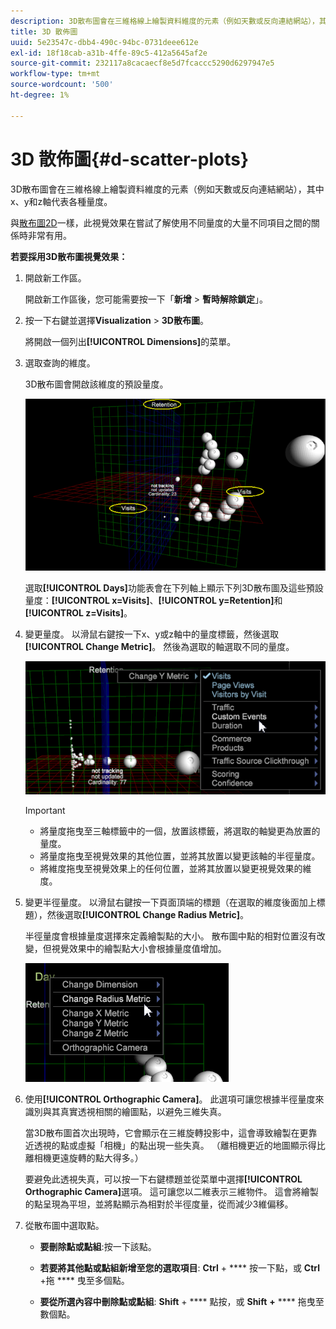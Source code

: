 ```yaml
---
description: 3D散布圖會在三維格線上繪製資料維度的元素（例如天數或反向連結網站），其中x、y和z軸代表各種量度。
title: 3D 散佈圖
uuid: 5e23547c-dbb4-490c-94bc-0731deee612e
exl-id: 18f18cab-a31b-4ffe-89c5-412a5645af2e
source-git-commit: 232117a8cacaecf8e5d7fcaccc5290d6297947e5
workflow-type: tm+mt
source-wordcount: '500'
ht-degree: 1%

---
```


# 3D 散佈圖{#d-scatter-plots}

3D散布圖會在三維格線上繪製資料維度的元素（例如天數或反向連結網站），其中x、y和z軸代表各種量度。

與[散布圖2D](https://experienceleague.adobe.com/docs/data-workbench/using/client/t-open-ins.html#Scatter_Plots)一樣，此視覺效果在嘗試了解使用不同量度的大量不同項目之間的關係時非常有用。

**若要採用3D散布圖視覺效果：**

1. 開啟新工作區。

   開啟新工作區後，您可能需要按一下「**新增** > **暫時解除鎖定**」。
1. 按一下右鍵並選擇&#x200B;**Visualization** > **3D散布圖**。

   將開啟一個列出&#x200B;**[!UICONTROL Dimensions]**&#x200B;的菜單。

1. 選取查詢的維度。

   3D散布圖會開啟該維度的預設量度。

   ![](assets/3D_main.png)

   選取&#x200B;**[!UICONTROL Days]**&#x200B;功能表會在下列軸上顯示下列3D散布圖及這些預設量度：**[!UICONTROL x=Visits]**、**[!UICONTROL y=Retention]**&#x200B;和&#x200B;**[!UICONTROL z=Visits]**。

1. 變更量度。 以滑鼠右鍵按一下x、y或z軸中的量度標籤，然後選取&#x200B;**[!UICONTROL Change Metric]**。 然後為選取的軸選取不同的量度。

   ![](assets/3D_change.png)

   >[!IMPORTANT]
   >
   >
   >    
   >    
   >    * 將量度拖曳至三軸標籤中的一個，放置該標籤，將選取的軸變更為放置的量度。
   >    * 將量度拖曳至視覺效果的其他位置，並將其放置以變更該軸的半徑量度。
   >    * 將維度拖曳至視覺效果上的任何位置，並將其放置以變更視覺效果的維度。


1. 變更半徑量度。 以滑鼠右鍵按一下頁面頂端的標題（在選取的維度後面加上標題），然後選取&#x200B;**[!UICONTROL Change Radius Metric]**。

   半徑量度會根據量度選擇來定義繪製點的大小。 散布圖中點的相對位置沒有改變，但視覺效果中的繪製點大小會根據量度值增加。

   ![](assets/3D_change_radius.png)

1. 使用&#x200B;**[!UICONTROL Orthographic Camera]**。 此選項可讓您根據半徑量度來識別與其真實透視相關的繪圖點，以避免三維失真。

   當3D散布圖首次出現時，它會顯示在三維旋轉投影中，這會導致繪製在更靠近透視的點或虛擬「相機」的點出現一些失真。 （離相機更近的地圖顯示得比離相機更遠旋轉的點大得多。）

   要避免此透視失真，可以按一下右鍵標題並從菜單中選擇&#x200B;**[!UICONTROL Orthographic Camera]**&#x200B;選項。 這可讓您以二維表示三維物件。 這會將繪製的點呈現為平坦，並將點顯示為相對於半徑度量，從而減少3維偏移。

1. 從散布圖中選取點。

   * **要刪除點或點組**:按一下該點。
   * **若要將其他點或點組新增至您的選取項目**: **Ctrl** + **** 按一下點，或 **Ctrl** +拖 **** 曳至多個點。

   * **要從所選內容中刪除點或點組**: **Shift**  +  **** 點按，或 **Shift** **+** **** 拖曳至數個點。

<!-- <a id="section_9C30F9799F1440F09278327002E6B47A"></a> -->
